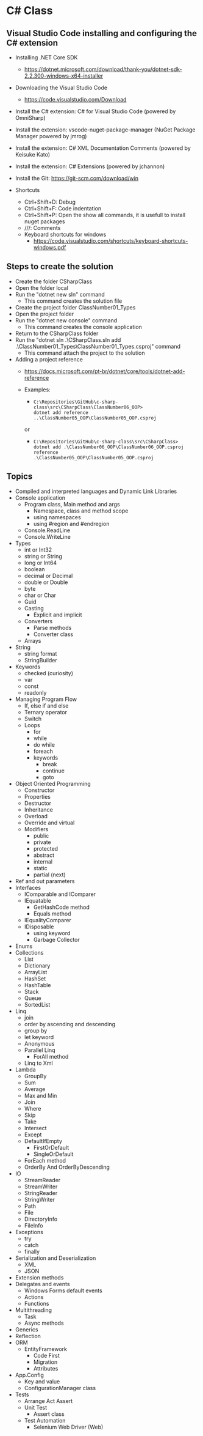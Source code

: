 # C# Class

## Visual Studio Code installing and configuring the C# extension

- Installing .NET Core SDK
	- https://dotnet.microsoft.com/download/thank-you/dotnet-sdk-2.2.300-windows-x64-installer
- Downloading the Visual Studio Code
    - https://code.visualstudio.com/Download
- Install the C# extension: C# for Visual Studio Code (powered by OmniSharp)
- Install the extension: vscode-nuget-package-manager (NuGet Package Manager powered by jmrog)
- Install the extension: C# XML Documentation Comments (powered by Keisuke Kato)
- Install the extension: C# Extensions (powered by jchannon)
- Install the Git: https://git-scm.com/download/win

- Shortcuts
    - Ctrl+Shift+D: Debug
    - Ctrl+Shift+F: Code indentation
    - Ctrl+Shift+P: Open the show all commands, it is usefull to install nuget packages
    - ///: Comments
    - Keyboard shortcuts for windows
        - https://code.visualstudio.com/shortcuts/keyboard-shortcuts-windows.pdf

## Steps to create the solution

- Create the folder CSharpClass
- Open the folder local
- Run the "dotnet new sln" command
    - This command creates the solution file
- Create the project folder ClassNumber01_Types
- Open the project folder
- Run the "dotnet new console" command
    - This command creates the console application
- Return to the CSharpClass folder
- Run the "dotnet sln .\CSharpClass.sln add .\ClassNumber01_Types\ClassNumber01_Types.csproj" command
    - This command attach the project to the solution
- Adding a project reference
	- https://docs.microsoft.com/pt-br/dotnet/core/tools/dotnet-add-reference
	- Examples: 
		- <code>C:\Repositories\GitHub\c-sharp-class\src\CSharpClass\ClassNumber06_OOP> dotnet add reference ..\ClassNumber05_OOP\ClassNumber05_OOP.csproj</code>

		or

		- <code>C:\Repositories\GitHub\c-sharp-class\src\CSharpClass> dotnet add .\ClassNumber06_OOP\ClassNumber06_OOP.csproj  reference .\ClassNumber05_OOP\ClassNumber05_OOP.csproj</code>
	
## Topics

- Compiled and interpreted languages and Dynamic Link Libraries
- Console application
	- Program class, Main method and args
		- Namespace, class and method scope
		- using namespaces
		- using #region and #endregion
	- Console.ReadLine
	- Console.WriteLine
- Types
	- int or Int32
	- string or String
	- long or Int64
	- boolean
	- decimal or Decimal
	- double or Double
	- byte
	- char or Char
	- Guid
	- Casting 
		- Explicit and implicit
	- Converters
		- Parse methods
		- Converter class
	- Arrays
- String
	- string format
	- StringBuilder
- Keywords
	- checked (curiosity)
	- var
	- const
	- readonly
- Managing Program Flow 
	- If, else if and else
	- Ternary operator
	- Switch 
	- Loops
		- for
		- while
		- do while
		- foreach
		- keywords
			- break
			- continue
			- goto
- Object Oriented Programming
	- Constructor
	- Properties
	- Destructor
	- Inheritance
	- Overload
	- Override and virtual 
	- Modifiers
		- public
		- private
		- protected 		
		- abstract		
		- internal
		- static
		- partial (next)
- Ref and out parameters
- Interfaces
	- IComparable and IComparer
	- IEquatable
		- GetHashCode method
		- Equals method
	- IEqualityComparer
	- IDisposable
		- using keyword
		- Garbage Collector
- Enums
- Collections
	- List
	- Dictionary
	- ArrayList
	- HashSet
	- HashTable
	- Stack
	- Queue
	- SortedList
- Linq 
	- join
	- order by ascending and descending
	- group by
	- let keyword
	- Anonymous
	- Parallel Linq
		- ForAll method
	- Linq to Xml
- Lambda
	- GroupBy
	- Sum
	- Average
	- Max and Min
	- Join
	- Where
	- Skip
	- Take
	- Intersect
	- Except
	- DefaultIfEmpty
		- FirstOrDefault
		- SingleOrDefault
	- ForEach method
	- OrderBy And OrderByDescending
- IO
	- StreamReader
	- StreamWriter
	- StringReader
	- StringWriter
	- Path
	- File
	- DirectoryInfo
	- FileInfo
- Exceptions
	- try
	- catch
	- finally
- Serialization and Deserialization
	- XML
	- JSON
- Extension methods
- Delegates and events
	- Windows Forms default events
	- Actions 
	- Functions
- Multithreading
	- Task
	- Async methods
- Generics
- Reflection
- ORM
	- EntityFramework
		- Code First
		- Migration
		- Attributes
- App.Config
	- Key and value
	- ConfigurationManager class
- Tests
	- Arrange Act Assert
	- Unit Test
		- Assert class
	- Test Automation
		- Selenium Web Driver (Web)
